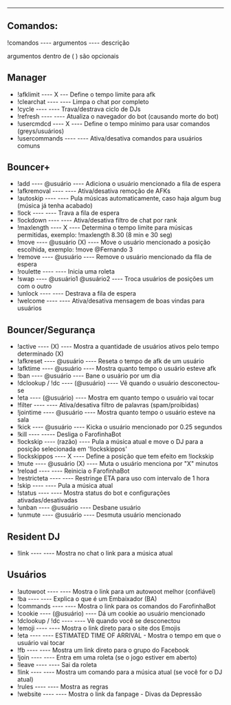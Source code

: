 ---------
Comandos:
---------

!comandos ---- argumentos ---- descrição

argumentos dentro de ( ) são opcionais


Manager
-------

- !afklimit ---- X --- Define o tempo limite para afk
- !clearchat ---- ---- Limpa o chat por completo
- !cycle ---- ---- Trava/destrava ciclo de DJs
- !refresh ---- ---- Atualiza o navegador do bot (causando morte do bot)
- !usercmdcd ---- X ---- Define o tempo mínimo para usar comandos (greys/usuários)
- !usercommands ---- ---- Ativa/desativa comandos para usuários comuns

Bouncer+
--------

- !add ---- @usuário ---- Adiciona o usuário mencionado a fila de espera
- !afkremoval ---- ---- Ativa/desativa remoção de AFKs
- !autoskip ---- ---- Pula músicas automaticamente, caso haja algum bug (música já tenha acabado)
- !lock ---- ---- Trava a fila de espera
- !lockdown ---- ---- Ativa/desativa filtro de chat por rank
- !maxlength ---- X ---- Determina o tempo limite para músicas permitidas, exemplo: !maxlength 8.30 (8 min e 30 seg)
- !move ---- @usuário (X) ---- Move o usuário mencionado a posição escolhida, exemplo: !move @Fernando 3
- !remove ---- @usuário ---- Remove o usuário mencionado da flla de espera
- !roulette ---- ---- Inicia uma roleta
- !swap ---- @usuário1 @usuário2 ---- Troca usuários de posições um com o outro
- !unlock ---- ---- Destrava a fila de espera
- !welcome ---- ---- Ativa/desativa mensagem de boas vindas para usuários

Bouncer/Segurança
-----------------

- !active ---- (X) ---- Mostra a quantidade de usuários ativos pelo tempo determinado (X)
- !afkreset ---- @usuário ---- Reseta o tempo de afk de um usuário
- !afktime ---- @usuário ---- Mostra quanto tempo o usuário esteve afk
- !ban ---- @usuário ---- Bane o usuário por um dia
- !dclookup / !dc ---- (@usuário) ---- Vê quando o usuário desconectou-se
- !eta ---- (@usuário) ---- Mostra em quanto tempo o usuário vai tocar
- !filter ---- ---- Ativa/desativa filtro de palavras (spam/proibidas)
- !jointime ---- @usuário ---- Mostra quanto tempo o usuário esteve na sala
- !kick ---- @usuário ---- Kicka o usuário mencionado por 0.25 segundos
- !kill ---- ----- Desliga o FarofinhaBot
- !lockskip ---- (razão) ---- Pula a música atual e move o DJ para a posição selecionada em '!lockskippos'
- !lockskippos ---- X ---- Define a posição que tem efeito em !lockskip
- !mute ---- @usuário (X) ---- Muta o usuário menciona por "X" minutos
- !reload ---- ---- Reinicia o FarofinhaBot
- !restricteta ---- ---- Restringe ETA para uso com intervalo de 1 hora
- !skip ---- ---- Pula a música atual
- !status ---- ---- Mostra status do bot e configurações ativadas/desativadas
- !unban ---- @usuário ---- Desbane usuário
- !unmute ---- @usuário ---- Desmuta usuário mencionado

Resident DJ
-----------

- !link ---- ---- Mostra no chat o link para a música atual



Usuários
--------

- !autowoot ---- ---- Mostra o link para um autowoot melhor (confiável)
- !ba ---- ---- Explica o que é um Embaixador (BA)
- !commands ---- ---- Mostra o link para os comandos do FarofinhaBot
- !cookie ---- (@usuário) ---- Dá um cookie ao usuário mencionado
- !dclookup / !dc ---- ---- Vê quando você se desconectou
- !emoji ---- ---- Mostra o link direto para o site dos Emojis
- !eta ---- ---- ESTIMATED TIME OF ARRIVAL - Mostra o tempo em que o usuário vai tocar
- !fb ---- ---- Mostra um link direto para o grupo do Facebook
- !join ---- ---- Entra em uma roleta (se o jogo estiver em aberto)
- !leave ---- ---- Sai da roleta
- !link ---- ---- Mostra um comando para a música atual (se você for o DJ atual)
- !rules ---- ---- Mostra as regras
- !website ---- ---- Mostra o link da fanpage - Divas da Depressão

